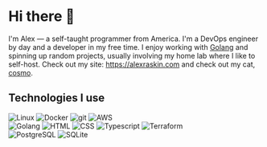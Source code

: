 # Hi there 👋

I'm Alex — a self-taught programmer from America. I'm a DevOps engineer by day and a developer in my free time. I enjoy working with [Golang](https://go.dev/) and spinning up random projects, usually involving my home lab where I like to self-host. Check out my site: https://alexraskin.com and check out my cat, [cosmo](https://www.cosmothecat.net/). 

## Technologies I use

<p>
  <img alt="Linux" src="https://img.shields.io/badge/-Linux-informational?style=for-the-badge&logo=linux&logoColor=white&color=FCC624" />
  <img alt="Docker" src="https://img.shields.io/badge/-Docker-informational?style=for-the-badge&logo=docker&logoColor=white&color=2496ED" />
  <img alt="git" src="https://img.shields.io/badge/-Git-informational?style=for-the-badge&logo=git&logoColor=white&color=F05032" />
  <img alt="AWS" src="https://img.shields.io/badge/-AWS-informational?style=for-the-badge&logo=amazonwebservices&logoColor=white&color=232F3E" />
  <br />

  <img alt="Golang" src="https://img.shields.io/badge/-Golang-informational?style=for-the-badge&logo=go&logoColor=white&color=00ADD8" />
  <img alt="HTML" src="https://img.shields.io/badge/-HTML-informational?style=for-the-badge&logo=html5&logoColor=white&color=E34F26" />
  <img alt="CSS" src="https://img.shields.io/badge/-CSS-informational?style=for-the-badge&logo=css3&logoColor=white&color=1572B6" />
  <img alt="Typescript" src="https://img.shields.io/badge/-Typescript-informational?style=for-the-badge&logo=typescript&logoColor=white&color=3178C6" />
  <img alt="Terraform" src="https://img.shields.io/badge/-Terraform-informational?style=for-the-badge&logo=terraform&logoColor=white&color=7B42BC" />
  <br />
  
  <img alt="PostgreSQL" src="https://img.shields.io/badge/-PostgreSQL-informational?style=for-the-badge&logo=postgresql&logoColor=white&color=4169E1" />
  <img alt="SQLite" src="https://img.shields.io/badge/-SQLite-informational?style=for-the-badge&logo=sqlite&logoColor=white&color=47A248" />
</p>
